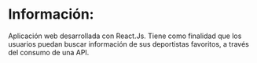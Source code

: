 # Información:
Aplicación web desarrollada con React.Js. Tiene como finalidad que los usuarios puedan buscar información de sus deportistas favoritos, a través del consumo de una API.
